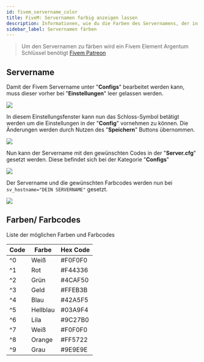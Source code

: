 ```yaml
---
id: fivem_servername_color
title: FiveM: Servernamen farbig anzeigen lassen
description: Informationen, wie du die Farben des Servernamens, der in der Serverliste für FiveM-Server angezeigt wird, einstellen kannst - ZAP-Hosting.com Dokumentationen
sidebar_label: Servernamen färben
---
```


> Um den Servernamen zu färben wird ein Fivem Element Argentum Schlüssel benötigt [Fivem Patreon](https://www.patreon.com/fivem)

## Servername

Damit der Fivem Servername unter "**Configs**" bearbeitet werden kann, muss dieser vorher bei "**Einstellungen**" leer gelassen werden.

![](https://screensaver01.zap-hosting.com/index.php/s/TtX7XxtyJZWoTtg/preview)

In diesem Einstellungsfenster kann nun das Schloss-Symbol betätigt werden um die Einstellungen in der "**Config**" vornehmen zu können.
Die Änderungen werden durch Nutzen des "**Speichern**" Buttons übernommen.

![](https://screensaver01.zap-hosting.com/index.php/s/KizwKET8oHk7tWR/preview)

Nun kann der Servername mit den gewünschten Codes in der "**Server.cfg**" gesetzt werden. 
Diese befindet sich bei der Kategorie "**Configs**" 

![](https://screensaver01.zap-hosting.com/index.php/s/BgmDMGGHxYMxEYo/preview)

Der Servername und die gewünschten Farbcodes werden nun bei `sv_hostname="DEIN SERVERNAME"` gesetzt.

![](https://screensaver01.zap-hosting.com/index.php/s/X6Y8W36rB6WisXr/preview)

## Farben/ Farbcodes

Liste der möglichen Farben und Farbcodes

Code | Farbe | Hex Code
-----|-------|---------
^0 | Weiß | #F0F0F0
^1 | Rot | #F44336
^2 | Grün | #4CAF50
^3 | Geld | #FFEB3B
^4 | Blau | #42A5F5
^5 | Hellblau | #03A9F4
^6 | Lila | #9C27B0
^7 | Weiß | #F0F0F0
^8 | Orange | #FF5722
^9 | Grau | #9E9E9E
